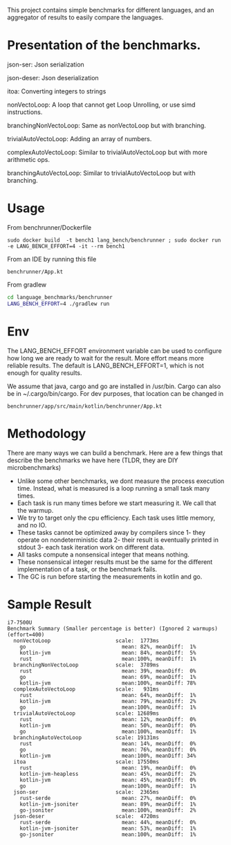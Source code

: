 This project contains simple benchmarks for different languages, and an aggregator
of results to easily compare the languages.

# Presentation of the benchmarks.

json-ser: Json serialization

json-deser: Json deserialization

itoa: Converting integers to strings

nonVectoLoop: A loop that cannot get Loop Unrolling, or use simd instructions.

branchingNonVectoLoop: Same as nonVectoLoop but with branching.

trivialAutoVectoLoop: Adding an array of numbers.

complexAutoVectoLoop: Similar to trivialAutoVectoLoop but with more arithmetic ops.

branchingAutoVectoLoop: Similar to trivialAutoVectoLoop but with branching.

# Usage

From benchrunner/Dockerfile

```
sudo docker build  -t bench1 lang_bench/benchrunner ; sudo docker run -e LANG_BENCH_EFFORT=4 -it --rm bench1
```

From an IDE by running this file

```
benchrunner/App.kt
```

From gradlew

```bash
cd language_benchmarks/benchrunner
LANG_BENCH_EFFORT=4 ./gradlew run
```

# Env

The LANG_BENCH_EFFORT environment variable can be used to configure how long we are ready to wait for the result.
More effort means more reliable results.
The default is LANG_BENCH_EFFORT=1, which is not enough for quality results.

We assume that java, cargo and go are installed in /usr/bin.
Cargo can also be in ~/.cargo/bin/cargo.
For dev purposes, that location can be changed in

```
benchrunner/app/src/main/kotlin/benchrunner/App.kt
```

# Methodology

There are many ways we can build a benchmark.
Here are a few things that describe the benchmarks we have here (TLDR, they are DIY microbenchmarks)

- Unlike some other benchmarks, we dont measure the process execution time. Instead, what is
  measured is a loop running a small task many times.
- Each task is run many times before we start measuring it. We call that the warmup.
- We try to target only the cpu efficiency. Each task uses little memory, and no IO.
- These tasks cannot be optimized away by compilers since 1- they operate on nondeterministic data
  2- their result is eventually printed in stdout 3- each task iteration work on different data.
- All tasks compute a nonsensical integer that means nothing.
- These nonsensical integer results must be the same for the different implementation of a task, or
  the benchmark fails.
- The GC is run before starting the measurements in kotlin and go.

# Sample Result

```
i7-7500U
Benchmark Summary (Smaller percentage is better) (Ignored 2 warmups) (effort=400) 
  nonVectoLoop                     scale:  1773ms
    go                               mean: 82%, meanDiff:  1%
    kotlin-jvm                       mean: 84%, meanDiff:  5%
    rust                             mean:100%, meanDiff:  1%
  branchingNonVectoLoop            scale:  3789ms
    rust                             mean: 39%, meanDiff:  0%
    go                               mean: 69%, meanDiff:  1%
    kotlin-jvm                       mean:100%, meanDiff: 78%
  complexAutoVectoLoop             scale:   931ms
    rust                             mean: 64%, meanDiff:  1%
    kotlin-jvm                       mean: 79%, meanDiff:  2%
    go                               mean:100%, meanDiff:  1%
  trivialAutoVectoLoop             scale: 12689ms
    rust                             mean: 12%, meanDiff:  0%
    kotlin-jvm                       mean: 50%, meanDiff:  0%
    go                               mean:100%, meanDiff:  1%
  branchingAutoVectoLoop           scale: 19131ms
    rust                             mean: 14%, meanDiff:  0%
    go                               mean: 76%, meanDiff:  0%
    kotlin-jvm                       mean:100%, meanDiff: 34%
  itoa                             scale: 17550ms
    rust                             mean: 19%, meanDiff:  0%
    kotlin-jvm-heapless              mean: 45%, meanDiff:  2%
    kotlin-jvm                       mean: 45%, meanDiff:  0%
    go                               mean:100%, meanDiff:  1%
  json-ser                         scale:  2365ms
    rust-serde                       mean: 27%, meanDiff:  0%
    kotlin-jvm-jsoniter              mean: 89%, meanDiff:  1%
    go-jsoniter                      mean:100%, meanDiff:  2%
  json-deser                       scale:  4720ms
    rust-serde                       mean: 44%, meanDiff:  0%
    kotlin-jvm-jsoniter              mean: 53%, meanDiff:  1%
    go-jsoniter                      mean:100%, meanDiff:  1%

```